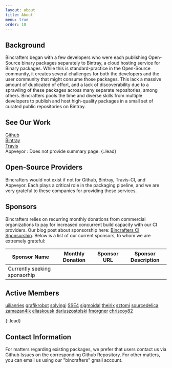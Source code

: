```yaml
---
layout: about
title: About
menu: true
order: 10
---
```

## Background
Bincrafters began with a few developers who were each publishing Open-Source binary packages separately to Bintray, a cloud hosting service for Binary packages. While this is standard-practice in the Open-Source community, it creates several challenges for both the developers and the user community that might consume those packages. This lack a massive amount of duplicated of effort, and a lack of discoverability due to a sprawling of these packages across many separate repositories, among others. Bincrafters pools the time and diverse skills from multiple developers to publish and host high-quality packages in a small set of curated public repositories on Bintray.

## See Our Work  
[Github](https://github.com/bincrafters)  
[Bintray](https://bintray.com/bincrafters)  
[Travis](https://travis-ci.org/bincrafters)  
Appveyor : Does not provide summary page. 
{:.lead}

## Open-Source Providers
Bincrafters would not exist if not for Github, Bintray, Travis-CI, and Appveyor. Each plays a critical role in the packaging pipeline, and we are very grateful to these companies for providing these services. 

## Sponsors
Bincrafters relies on recurring monthly donations from commercial organizations to pay for increased concurrent build capacity with our CI providers.  Our blog post about sponsorship here: [Bincrafters CI Sponsorship](https://bincrafters.github.io/2017/11/20/continuous-integration-sponsorship/).  Below is a list of our current sponsors, to whom we are extremely grateful:

|Sponsor Name| Monthly Donation| Sponsor URL| Sponsor Description| 
|----------------|--------------------|---------------|-----------------------|
|Currently seeking sponsorhip|

## Active Members

[uilianries](https://github.com/uilianries)
[grafikrobot](https://github.com/grafikrobot)
[solvingj](https://github.com/solvingj)
[SSE4](https://github.com/SSE4)
[sigmoidal](https://www.npcglib.org/~stathis/blog)
[theirix](https://github.com/theirix)
[sztomi](https://github.com/sztomi)
[sourcedelica](https://github.com/sourcedelica)
[zamazan4ik](https://github.com/zamazan4ik)
[eliaskousk](https://github.com/eliaskousk)
[dariuszostolski](https://github.com/dariuszostolski)
[fmorgner](https://github.com/fmorgner)
[chriscoy82](chriscoy82)

{:.lead}


## Contact Information

For matters regarding existing packages, we prefer that users contact us via Github Issues on the corresponding Github Repository.  For other matters, you can email us using our "bincrafters" gmail account. 